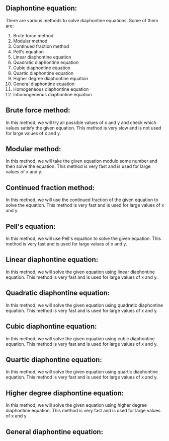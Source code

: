 
## Diaphontine equation:
There are various methods to solve diaphontine equations. Some of them are:
1. Brute force method
2. Modular method
3. Continued fraction method
4. Pell's equation
5. Linear diaphontine equation
6. Quadratic diaphontine equation
7. Cubic diaphontine equation
8. Quartic diaphontine equation
9. Higher degree diaphontine equation
10. General diaphontine equation
11. Homogeneous diaphontine equation
12. Inhomogeneous diaphontine equation

## Brute force method:
In this method, we will try all possible values of x and y and check which values satisfy the given equation. This method is very slow and is not used for large values of x and y.

## Modular method:
In this method, we will take the given equation modulo some number and then solve the equation. This method is very fast and is used for large values of x and y.

## Continued fraction method:
In this method, we will use the continued fraction of the given equation to solve the equation. This method is very fast and is used for large values of x and y.

## Pell's equation:
In this method, we will use Pell's equation to solve the given equation. This method is very fast and is used for large values of x and y.

## Linear diaphontine equation:
In this method, we will solve the given equation using linear diaphontine equation. This method is very fast and is used for large values of x and y.

## Quadratic diaphontine equation:

In this method, we will solve the given equation using quadratic diaphontine equation. This method is very fast and is used for large values of x and y.

## Cubic diaphontine equation:
In this method, we will solve the given equation using cubic diaphontine equation. This method is very fast and is used for large values of x and y.

## Quartic diaphontine equation:
In this method, we will solve the given equation using quartic diaphontine equation. This method is very fast and is used for large values of x and y.

## Higher degree diaphontine equation:
In this method, we will solve the given equation using higher degree diaphontine equation. This method is very fast and is used for large values of x and y.


## General diaphontine equation: